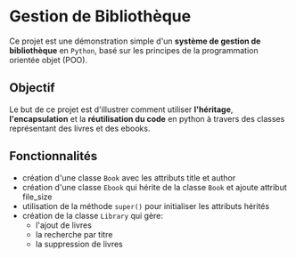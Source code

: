 # Gestion de Bibliothèque
Ce projet est une démonstration simple d'un **système de gestion de bibliothèque** en `Python`, basé sur les principes de la programmation orientée objet (POO).

## Objectif
Le but de ce projet est d'illustrer comment utiliser **l'héritage**, **l'encapsulation** et la **réutilisation du code** en python à travers des classes représentant des livres et des ebooks.

## Fonctionnalités
* création d'une classe `Book` avec les attributs title et author
* création d'une classe `Ebook` qui hérite de la classe `Book` et ajoute attribut file_size
* utilisation de la méthode `super()` pour initialiser les attributs hérités
* création de la classe `Library` qui gère:
    * l'ajout de livres
    * la recherche par titre
    * la suppression de livres
